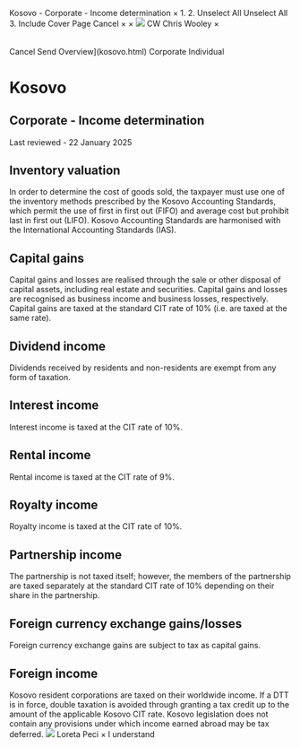 Kosovo - Corporate - Income determination
×
1.
2.
Unselect All
Unselect All
3.
Include Cover Page
Cancel
×
×
![](-/media/world-wide-tax-summaries/attachments/global---chris-wooley.ashx%3Frev=ac5e5f3223b34096b1afc2a6009c7320&revision=ac5e5f32-23b3-4096-b1af-c2a6009c7320&hash=859B7ADC84DC2CBEC9760E9E6EE7DE6D0A8BFCDF)
CW
Chris Wooley
×
######
Cancel
Send
Overview](kosovo.html)
Corporate
Individual
# Kosovo
## Corporate - Income determination
Last reviewed - 22 January 2025
## Inventory valuation
In order to determine the cost of goods sold, the taxpayer must use one of the inventory methods prescribed by the Kosovo Accounting Standards, which permit the use of first in first out (FIFO) and average cost but prohibit last in first out (LIFO).
Kosovo Accounting Standards are harmonised with the International Accounting Standards (IAS).
## Capital gains
Capital gains and losses are realised through the sale or other disposal of capital assets, including real estate and securities. Capital gains and losses are recognised as business income and business losses, respectively. Capital gains are taxed at the standard CIT rate of 10% (i.e. are taxed at the same rate).
## Dividend income
Dividends received by residents and non-residents are exempt from any form of taxation.
## Interest income
Interest income is taxed at the CIT rate of 10%.
## Rental income
Rental income is taxed at the CIT rate of 9%.
## Royalty income
Royalty income is taxed at the CIT rate of 10%.
## Partnership income
The partnership is not taxed itself; however, the members of the partnership are taxed separately at the standard CIT rate of 10% depending on their share in the partnership.
## Foreign currency exchange gains/losses
Foreign currency exchange gains are subject to tax as capital gains.
## Foreign income
Kosovo resident corporations are taxed on their worldwide income. If a DTT is in force, double taxation is avoided through granting a tax credit up to the amount of the applicable Kosovo CIT rate.
Kosovo legislation does not contain any provisions under which income earned abroad may be tax deferred.
![](-/media/world-wide-tax-summaries/attachments/albania_kosovo---loreta_peci.ashx%3Frev=2ff41f7c01a94d039e7aafa977b384db&revision=2ff41f7c-01a9-4d03-9e7a-afa977b384db&hash=55AC396F685CC0AD5A8599FF8C86F658641A6DE5)
Loreta Peci
×
I understand